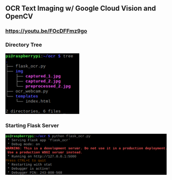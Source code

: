 ## OCR Text Imaging w/ Google Cloud Vision and OpenCV

### https://youtu.be/FOcDFFmz9go

### Directory Tree<br>
![directory-tree](./image/directory-tree.png)

### Starting Flask Server
![flask-server](./image/starting-flask-server.png)
